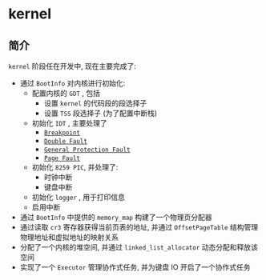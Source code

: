 # kernel
## 简介
`kernel` 阶段任在开发中, 现在主要完成了:
- 通过 `BootInfo` 对内核进行初始化:
    - 配置内核的 `GDT` , 包括
        - 设置 `kernel` 的代码段的段选择子
        - 设置 `TSS` 段选择子 (为了配置中断栈)
    - 初始化 `IDT` , 主要处理了
        - [`Breakpoint`](https://wiki.osdev.org/Exceptions#Breakpoint)
        - [`Double Fault`](https://wiki.osdev.org/Exceptions#Double_Fault)
        - [`General Protection Fault`](https://wiki.osdev.org/Exceptions#General_Protection_Fault)
        - [`Page Fault`](https://wiki.osdev.org/Exceptions#Page_Fault)
    - 初始化 `8259 PIC`, 并处理了:
        - 时钟中断
        - 键盘中断
    - 初始化 `logger` , 用于打印信息
    - 启用中断
- 通过 `BootInfo` 中提供的 `memory_map` 构建了一个物理页分配器
- 通过读取 `cr3` 寄存器获得当前页表的地址, 并通过 `OffsetPageTable` 结构管理物理地址和虚拟地址的映射关系
- 分配了一个内核的堆空间, 并通过 `linked_list_allocator` 动态分配和释放该空间
- 实现了一个 `Executor` 管理协作式任务, 并为键盘 IO 开启了一个协作式任务
